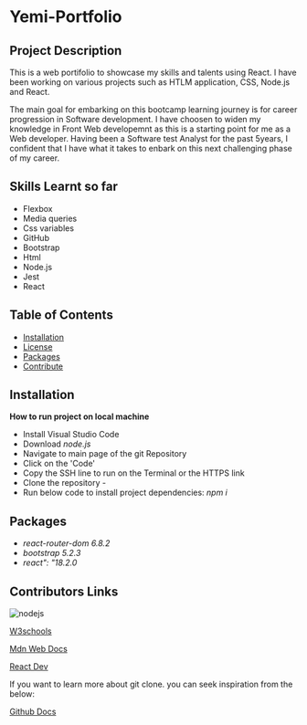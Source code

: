 # Yemi-Portfolio

## Project Description
This is a web portifolio to showcase my skills and talents using React. I have been working on various projects such as HTLM application, CSS, Node.js and React. 

The main goal for embarking on this bootcamp learning journey is for career progression in Software development. I have choosen to widen my knowledge in Front Web developemnt as this is a starting point for me as a  Web developer. Having been a Software test Analyst for the past 5years, I confident that I have what it takes to enbark on this next challenging  phase of my career. 




## Skills Learnt so far
* Flexbox
* Media queries 
* Css variables
* GitHub 
* Bootstrap
* Html
* Node.js
* Jest
* React



## Table of Contents

* [Installation](#Installation)
* [License](#License)
* [Packages](#Packages)
* [Contribute](#Contributors-Links)




## Installation
**How to run project on local machine**
* Install Visual Studio Code
* Download *node.js*
* Navigate to main page of the git Repository
* Click on the 'Code'
* Copy the SSH line to run on the Terminal or  the HTTPS link
* Clone the repository - 
*  Run below code to install project dependencies:
    *npm i*





## Packages
- *react-router-dom 6.8.2*
- *bootstrap 5.2.3*
- *react": "18.2.0*




## Contributors Links
![nodejs](https://nodejs.org/en/)

[W3schools](https://www.w3schools.com/js/default.asp)

[Mdn Web Docs](https://developer.mozilla.org/en-US/docs/Web/JavaScript/Reference/Global_Objects/Array)

[React Dev](https://react.dev/learn)


If you want to learn more about git clone. you can seek inspiration from the below:

[Github Docs](https://docs.github.com/en/repositories)